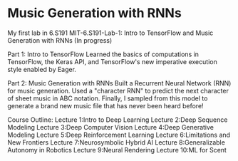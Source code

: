# Music Generation with RNNs

My first lab in 6.S191
MIT-6.S191-Lab-1: Intro to TensorFlow and Music Generation with RNNs  (In progress)

Part 1: Intro to TensorFlow
Learned the basics of computations in TensorFlow, the Keras API, and TensorFlow's new imperative execution style enabled by Eager.

Part 2: Music Generation with RNNs
Built a Recurrent Neural Network (RNN) for music generation. 
Used a "character RNN" to predict the next character of sheet music in ABC notation. 
Finally, I sampled from this model to generate a brand new music file that has never been heard before!

Course Outline:
Lecture 1:Intro to Deep Learning
Lecture 2:Deep Sequence Modeling
Lecture 3:Deep Computer Vision
Lecture 4:Deep Generative Modeling
Lecture 5:Deep Reinforcement Learning
Lecture 6:Limitations and New Frontiers
Lecture 7:Neurosymbolic Hybrid AI
Lecture 8:Generalizable Autonomy in Robotics
Lecture 9:Neural Rendering
Lecture 10:ML for Scent


